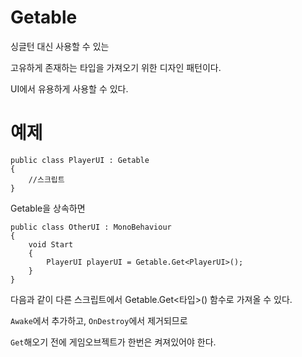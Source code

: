 # Getable

싱글턴 대신 사용할 수 있는

고유하게 존재하는 타입을 가져오기 위한 디자인 패턴이다.

UI에서 유용하게 사용할 수 있다.

# 예제


```
public class PlayerUI : Getable
{
    //스크립트
}
```

Getable을 상속하면

```
public class OtherUI : MonoBehaviour
{
    void Start
    {
        PlayerUI playerUI = Getable.Get<PlayerUI>();
    }
}
```

다음과 같이 다른 스크립트에서 Getable.Get<타입>() 함수로 가져올 수 있다.

`Awake`에서 추가하고, `OnDestroy`에서 제거되므로

`Get`해오기 전에 게임오브젝트가 한번은 켜져있어야 한다.
